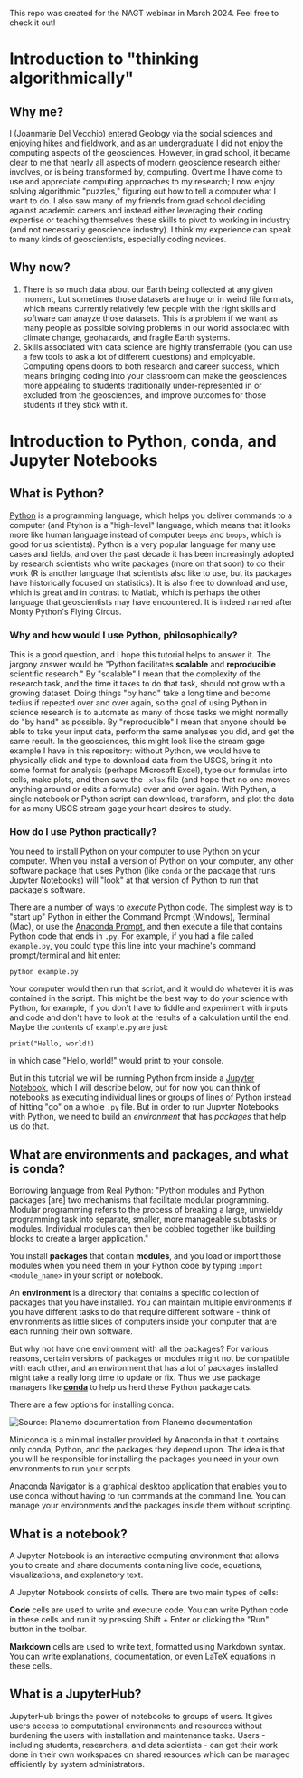 This repo was created for the NAGT webinar in March 2024. Feel free to check it out!

# Introduction to "thinking algorithmically"
## Why me?
I (Joanmarie Del Vecchio) entered Geology via the social sciences and enjoying hikes and fieldwork, and as an undergraduate I did not enjoy the computing aspects of the geosciences. However, in grad school, it became clear to me that nearly all aspects of modern geoscience research either involves, or is being transformed by, computing. Overtime I have come to use and appreciate computing approaches to my research; I now enjoy solving algorithmic "puzzles," figuring out how to tell a computer what I want to do. I also saw many of my friends from grad school deciding against academic careers and instead either leveraging their coding expertise or teaching themselves these skills to pivot to working in industry (and not necessarily geoscience industry). I think my experience can speak to many kinds of geoscientists, especially coding novices. 

## Why now?
1. There is so much data about our Earth being collected at any given moment, but sometimes those datasets are huge or in weird file formats, which means currently relatively few people with the right skills and software can anayze those datasets. This is a problem if we want as many people as possible solving problems in our world associated with climate change, geohazards, and fragile Earth systems.
2. Skills associated with data science are highly transferrable (you can use a few tools to ask a lot of different questions) and employable. Computing opens doors to both research and career success, which means bringing coding into your classroom can make the geosciences more appealing to students traditionally under-represented in or excluded from the geosciences, and improve outcomes for those students if they stick with it. 

# Introduction to Python, conda, and Jupyter Notebooks

## What is Python?
[Python](https://docs.python.org/3/faq/general.html) is a programming language, which helps you deliver commands to a computer (and Ptyhon is a "high-level" language, which means that it looks more like human language instead of computer `beeps` and `boops`, which is good for us scientists). Python is a very popular language for many use cases and fields, and over the past decade it has been increasingly adopted by research scientists who write packages (more on that soon) to do their work (R is another language that scientists also like to use, but its packages have historically focused on statistics). It is also free to download and use, which is great and in contrast to Matlab, which is perhaps the other language that geoscientists may have encountered. It is indeed named after Monty Python's Flying Circus. 

### Why and how would I use Python, philosophically?
This is a good question, and I hope this tutorial helps to answer it. The jargony answer would be "Python facilitates <b>scalable</b> and <b>reproducible</b> scientific research." By "scalable" I mean that the complexity of the research task, and the time it takes to do that task, should not grow with a growing dataset. Doing things "by hand" take a long time and become tedius if repeated over and over again, so the goal of using Python in science research is to automate as many of those tasks we might normally do "by hand" as possible. By "reproducible" I mean that anyone should be able to take your input data, perform the same analyses you did, and get the same result. In the geosciences, this might look like the stream gage example I have in this repository: without Python, we would have to physically click and type to download data from the USGS, bring it into some format for analysis (perhaps Microsoft Excel), type our formulas into cells, make plots, and then save the `.xlsx` file (and hope that no one moves anything around or edits a formula) over and over again. With Python, a single notebook or Python script can download, transform, and plot the data for as many USGS stream gage your heart desires to study. 

### How do I use Python practically?
You need to install Python on your computer to use Python on your computer. When you install a version of Python on your computer, any other software package that uses Python (like `conda` or the package that runs Jupyter Notebooks) will "look" at that version of Python to run that package's software. 

There are a number of ways to <i>execute</i> Python code. The simplest way is to "start up" Python in either the Command Prompt (Windows), Terminal (Mac), or use the [Anaconda Prompt](), and then execute a file that contains Python code that ends in `.py`. For example, if you had a file called `example.py`, you could type this line into your machine's command prompt/terminal and hit enter:
```
python example.py
```
Your computer would then run that script, and it would do whatever it is was contained in the script. This might be the best way to do your science with Python, for example, if you don't have to fiddle and experiment with inputs and code and don't have to look at the results of a calculation until the end. Maybe the contents of `example.py` are just:
```
print("Hello, world!)
```
in which case "Hello, world!" would print to your console. 

But in this tutorial we will be running Python from inside a [Jupyter Notebook](https://jupyter-notebook-beginner-guide.readthedocs.io/en/latest/what_is_jupyter.html), which I will describe below, but for now you can think of notebooks as executing individual lines or groups of lines of Python instead of hitting "go" on a whole `.py` file. But in order to run Jupyter Notebooks with Python, we need to build an <i>environment</i> that has <i>packages</i> that help us do that. 

## What are environments and packages, and what is conda?

Borrowing language from Real Python:
"Python modules and Python packages [are] two mechanisms that facilitate modular programming.
Modular programming refers to the process of breaking a large, unwieldy programming task into separate, smaller, more manageable subtasks or modules. Individual modules can then be cobbled together like building blocks to create a larger application."

You install <b>packages</b> that contain <b>modules</b>, and you load or import those modules when you need them in your Python code by typing `import <module_name>` in your script or notebook. 

An <b>environment</b> is a directory that contains a specific collection of packages that you have installed. You can maintain multiple environments if you have different tasks to do that require different software - think of environments as little slices of computers inside your computer that are each running their own software. 

But why not have one environment with all the packages? For various reasons, certain versions of packages or modules might not be compatible with each other, and an environment that has a lot of packages installed might take a really long time to update or fix. Thus we use package managers like <b>[conda](https://docs.conda.io/projects/conda/en/stable/user-guide/getting-started.html)</b> to help us herd these Python package cats. 

There are a few options for installing conda:

![Source: Planemo documentation](https://miro.medium.com/v2/resize:fit:828/format:webp/1*O5Jgl-KFuvUyujAZhXHYlQ.png) from Planemo documentation

Miniconda is a minimal installer provided by Anaconda in that it contains only conda, Python, and the packages they depend upon. The idea is that you will be responsible for installing the packages you need in your own environments to run your scripts.

Anaconda Navigator is a graphical desktop application that enables you to use conda without having to run commands at the command line. You can manage your environments and the packages inside them without scripting. 



## What is a notebook?
A Jupyter Notebook is an interactive computing environment that allows you to create and share documents containing live code, equations, visualizations, and explanatory text.

A Jupyter Notebook consists of cells. There are two main types of cells:

<b>Code</b> cells are used to write and execute code. You can write Python code in these cells and run it by pressing Shift + Enter or clicking the "Run" button in the toolbar.

<b>Markdown</b> cells are used to write text, formatted using Markdown syntax. You can write explanations, documentation, or even LaTeX equations in these cells.

## What is a JupyterHub?
JupyterHub brings the power of notebooks to groups of users. It gives users access to computational environments and resources without burdening the users with installation and maintenance tasks. Users - including students, researchers, and data scientists - can get their work done in their own workspaces on shared resources which can be managed efficiently by system administrators.